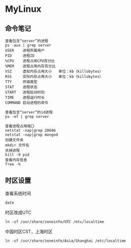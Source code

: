 # MyLinux

## 命令笔记

```
查看包含“server”的进程
ps -aux | grep server
USER    进程所属用户
PID     进程ID
%CPU    进程占用CPU百分比
%MEM    进程占用内存百分比
VSZ     虚拟内存占用大小   单位：kb（killobytes）
RSS     实际内存占用大小   单位：kb（killobytes）
TTY     终端类型
STAT    进程状态
START   进程启动时刻
TIME    进程运行时长
COMMAND 启动进程的命令

查看包含“server”的id进程
ps -ef | grep server

查看进程占用端口
netstat -nap|grep 20696
netstat -nap|grep mongod
创建文件夹
mkdir 文件名
杀掉进程
kill -9 pid
查看内存信息
free -h
```

## 时区设置

查看系统时间

```
date
```

时区改成UTC

```
ln -sf /usr/share/zoneinfo/UTC /etc/localtime
```

中国时区CST，上海时区

```
ln -sf /usr/share/zoneinfo/Asia/Shanghai /etc/localtime
```





























